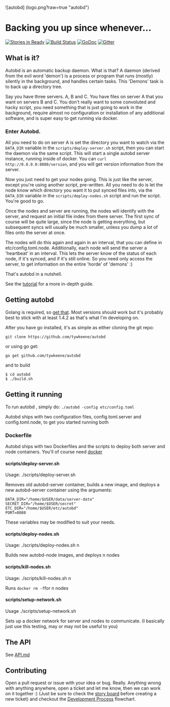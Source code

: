 ![autobd] (logo.png?raw=true "autobd")
# Backing you up since whenever...

[![Stories in Ready](https://badge.waffle.io/tywkeene/autobd.svg?label=ready&title=Ready)](http://waffle.io/tywkeene/autobd)
[![Build Status](https://travis-ci.org/tywkeene/autobd.svg)](https://travis-ci.org/tywkeene/autobd)
[![GoDoc](https://godoc.org/github.com/tywkeene/autobd?status.svg)](https://godoc.org/github.com/tywkeene/autobd)
[![Gitter](https://badges.gitter.im/autobd/Lobby.svg)](https://gitter.im/autobd/Lobby)

## What is it?

Autobd is an automatic backup daemon. What is that? A daemon (derived from the evil word 'demon') is a process or program that
runs (mostly) silently in the background, and handles certain tasks. This 'Demons' task is to back up a directory tree.

Say you have three servers. A, B and C. You have files on server A that you want on servers B and C. You don't really want to
some convoluted and hacky script, you need something that is just going to work in the background, require almost no configuration
or installation of any additional software, and is super easy to get running via docker.

### Enter Autobd.

All you need to do on server A is set the directory you want to watch via the ```DATA_DIR``` variable in the ```scripts/deploy-server.sh``` script, then you can 
start the daemon via the same script. This will start a single autobd server instance, running inside of docker. You can ```curl
http://0.0.0.0:8080/version```, and you will get version information from the server.

Now you just need to get your nodes going. This is just like the server, except you're using another script, pre-written. All
you need to do is let the node know which directory you want it to put synced files into, via the ```DATA_DIR``` variable in
the ```scripts/deploy-nodes.sh``` script and run the script. You're good to go.

Once the nodes and server are running, the nodes will identify with the server, and request an initial file index from there server.
The first sync of course will be quite large, since the node is getting everything, but subsequent syncs will usually be much 
smaller, unless you dump a lot of files onto the server at once.

The nodes will do this again and again in an interval, that you can define in etc/config.toml.node. Additionally, each node will
send the server a 'heartbeat' in an interval. This lets the server know of the status of each node, if it's synced, and if it's
still online. So you need only access the server, to get information on the entire 'horde' of 'demons' :)

That's autobd in a nutshell.

See the [tutorial](./Documentation/TUTORIAL.md) for a more in-depth guide.


## Getting autobd
Golang is required, so [get that](https://golang.org/doc/install). Most versions should work but it's probably best to
stick with at least 1.4.2 as that's what I'm developing on.

After you have go installed, it's as simple as either cloning the git repo:

`git clone https://github.com/tywkeene/autobd`

or using go get:

`go get github.com/tywkeene/autobd`

and to build

```
$ cd autobd
$ ./build.sh
```

## Getting it running

To run autobd , simply do: `./autobd -config etc/config.toml`

Autobd ships with two configuration files, config.toml.server and config.toml.node, to get you started running both


### Dockerfile

Autobd ships with two Dockerfiles and the scripts to deploy both server and node containers. You'll of course need [docker](https://docs.docker.com/engine/installation/)

#### scripts/deploy-server.sh
Usage: ./scripts/deploy-server.sh

Removes old autobd-server container, builds a new image, and deploys a new autobd-server container using the arguments:
```
DATA_DIR="/home/$USER/data/server-data"
SECRET_DIR="/home/$USER/secret"
ETC_DIR="/home/$USER/etc/autobd"
PORT=8080
```
These variables may be modified to suit your needs.


#### scripts/deploy-nodes.sh
Usage: ./scripts/deploy-nodes.sh n


Builds new autobd-node images, and deploys n nodes

#### scripts/kill-nodes.sh
Usage: ./scripts/kill-nodes.sh n

Runs ```docker rm -f```for n nodes

#### scripts/setup-network.sh
Usage ./scripts/setup-network.sh

Sets up a docker network for server and nodes to communicate. 
(I basically just use this testing, may or may not be useful to you)

## The API
See [API.md](./Documentation/API.md)

## Contributing

Open a pull request or issue with your idea or bug. Really. Anything wrong with anything anywhere, open a ticket and let me know,
then we can work on it together :) (Just be sure to check the [story board](https://waffle.io/tywkeene/autobd) before creating a new ticket) and checkout the [Development Process](./Documentation/development_process.png) flowchart.

